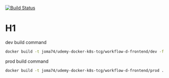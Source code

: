 [![Build Status](https://travis-ci.org/joma74/udemy-docker-k8s-tcg.svg?branch=workflow-d-frontend)](https://travis-ci.org/joma74/udemy-docker-k8s-tcg)

# H1

dev build command

```sh
docker build -t joma74/udemy-docker-k8s-tcg/workflow-d-frontend/dev -f Dockerfile.dev .
```

prod build command

```sh
docker build -t joma74/udemy-docker-k8s-tcg/workflow-d-frontend/prod .
```

